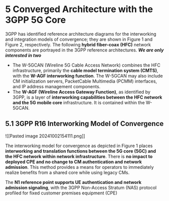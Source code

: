 # 5 Converged Architecture with the 3GPP 5G Core


3GPP has identified reference architecture diagrams for the interworking and integration models of convergence; they are shown in Figure 1 and Figure 2, respectively. The following **hybrid fiber-coax (HFC)** network components are portrayed in the 3GPP reference architectures. ***We are only interested in two***
- The W-5GCAN (Wireline 5G Cable Access Network) combines the HFC infrastructure, primarily the **cable model termination system (CMTS)**, with the **W-AGF interworking function**. The W-5GCAN may also include CM initialization servers, PacketCable Multimedia (PCMM) interfaces, and IP address management components.
- The **W-AGF (Wireline Access Gateway Function)**, as identified by 3GPP, is a layer of **interworking capabilities between the HFC network and the 5G mobile core** infrastructure. It is contained within the W-5GCAN.

## 5.1 3GPP R16 Interworking Model of Convergence

![[Pasted image 20241002154111.png]]

The interworking model for convergence as depicted in Figure 1 places **interworking and translation functions between the 5G core (5GC) and the HFC network within network infrastructure**. There is **no impact to deployed CPE and no change to CM authentication and network admission**. This method provides a means for operators to immediately realize benefits from a shared core while using legacy CMs.

The **N1 reference point supports UE authentication and network admission signaling**, with the 3GPP Non-Access Stratum (NAS) protocol profiled for fixed customer premises equipment (CPE)

